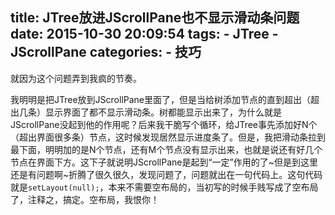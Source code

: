 title: JTree放进JScrollPane也不显示滑动条问题
date: 2015-10-30 20:09:54
tags:
	- JTree
	- JScrollPane
categories:
	- 技巧
---
就因为这个问题弄到我疯的节奏。
<!--more-->
我明明是把JTree放到JScrollPane里面了，但是当给树添加节点的直到超出（超出几条）显示界面了都不显示滑动条。树都能显示出来了，为什么就是JScrollPane没起到他的作用呢？后来我干脆写个循环，给JTree事先添加好N个（超出界面很多条）节点，这时候发现居然显示进度条了。但是，我把滑动条拉到最下面，明明加的是N个节点，还有M个节点没有显示出来，也就是说还有好几个节点在界面下方。这下子就说明JScrollPane是起到“一定”作用的了~但是到这里还是有问题啊~折腾了很久很久，发现问题了，问题就出在一句代码上。这句代码就是`setLayout(null);`，本来不需要空布局的，当初写的时候手贱写成了空布局了，注释之，搞定。空布局，我恨你！